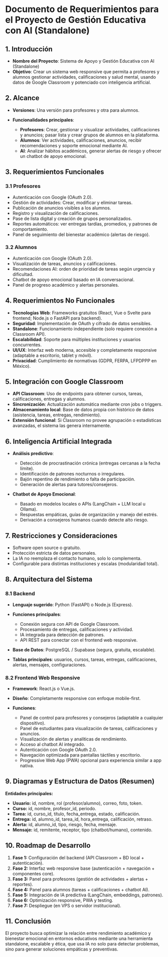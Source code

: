 # Documento de Requerimientos para el Proyecto de Gestión Educativa con AI (Standalone)

## 1. Introducción

* **Nombre del Proyecto**: Sistema de Apoyo y Gestión Educativa con AI (Standalone)
* **Objetivo**: Crear un sistema web responsive que permita a profesores y alumnos gestionar actividades, calificaciones y salud mental, usando datos de Google Classroom y potenciado con inteligencia artificial.

## 2. Alcance

* **Versiones**: Una versión para profesores y otra para alumnos.
* **Funcionalidades principales**:

  * **Profesores**: Crear, gestionar y visualizar actividades, calificaciones y anuncios; pasar lista y crear grupos de alumnos en la plataforma.
  * **Alumnos**: Ver actividades, calificaciones, anuncios, recibir recomendaciones y soporte emocional mediante AI.
  * **AI**: Analizar hábitos académicos, generar alertas de riesgo y ofrecer un chatbot de apoyo emocional.

## 3. Requerimientos Funcionales

### 3.1 Profesores

* Autenticación con Google (OAuth 2.0).
* Gestión de actividades: Crear, modificar y eliminar tareas.
* Publicación de anuncios visibles a los alumnos.
* Registro y visualización de calificaciones.
* Pase de lista digital y creación de grupos personalizados.
* Reportes automáticos: ver entregas tardías, promedios, y patrones de comportamiento.
* Panel de seguimiento del bienestar académico (alertas de riesgo).

### 3.2 Alumnos

* Autenticación con Google (OAuth 2.0).
* Visualización de tareas, anuncios y calificaciones.
* Recomendaciones AI: orden de prioridad de tareas según urgencia y dificultad.
* Chatbot de apoyo emocional basado en IA conversacional.
* Panel de progreso académico y alertas personales.

## 4. Requerimientos No Funcionales

* **Tecnologías Web**: Frameworks gratuitos (React, Vue o Svelte para frontend; Node.js o FastAPI para backend).
* **Seguridad**: Implementación de OAuth y cifrado de datos sensibles.
* **Standalone**: Funcionamiento independiente (solo requiere conexión a Classroom API).
* **Escalabilidad**: Soporte para múltiples instituciones y usuarios concurrentes.
* **UI/UX**: Interfaz web moderna, accesible y completamente responsive (adaptable a escritorio, tablet y móvil).
* **Privacidad**: Cumplimiento de normativas (GDPR, FERPA, LFPDPPP en México).

## 5. Integración con Google Classroom

* **API Classroom**: Uso de endpoints para obtener cursos, tareas, calificaciones, entregas y alumnos.
* **Sincronización**: Actualización automática mediante cron jobs o triggers.
* **Almacenamiento local**: Base de datos propia con histórico de datos (asistencia, tareas, entregas, rendimiento).
* **Extensión funcional**: Si Classroom no provee agrupación o estadísticas avanzadas, el sistema las genera internamente.

## 6. Inteligencia Artificial Integrada

* **Análisis predictivo**:

  * Detección de procrastinación crónica (entregas cercanas a la fecha límite).
  * Identificación de patrones nocturnos o irregulares.
  * Bajón repentino de rendimiento o falta de participación.
  * Generación de alertas para tutores/consejeros.
* **Chatbot de Apoyo Emocional**:

  * Basado en modelos locales o APIs (LangChain + LLM local u Ollama).
  * Respuestas empáticas, guías de organización y manejo del estrés.
  * Derivación a consejeros humanos cuando detecte alto riesgo.

## 7. Restricciones y Consideraciones

* Software open source o gratuito.
* Protección estricta de datos personales.
* La IA no reemplaza el contacto humano, solo lo complementa.
* Configurable para distintas instituciones y escalas (modularidad total).

## 8. Arquitectura del Sistema

### 8.1 Backend

* **Lenguaje sugerido**: Python (FastAPI) o Node.js (Express).
* **Funciones principales**:

  * Conexión segura con API de Google Classroom.
  * Procesamiento de entregas, calificaciones y actividad.
  * IA integrada para detección de patrones.
  * API REST para conectar con el frontend web responsive.
* **Base de Datos**: PostgreSQL / Supabase (segura, gratuita, escalable).
* **Tablas principales**: usuarios, cursos, tareas, entregas, calificaciones, alertas, mensajes, configuraciones.

### 8.2 Frontend Web Responsive

* **Framework**: React.js o Vue.js.
* **Diseño**: Completamente responsive con enfoque mobile-first.
* **Funciones**:

  * Panel de control para profesores y consejeros (adaptable a cualquier dispositivo).
  * Panel de estudiantes para visualización de tareas, calificaciones y anuncios.
  * Visualización de alertas y analíticas de rendimiento.
  * Acceso al chatbot AI integrado.
  * Autenticación con Google OAuth 2.0.
  * Navegación optimizada para pantallas táctiles y escritorio.
  * Progressive Web App (PWA) opcional para experiencia similar a app nativa.

## 9. Diagramas y Estructura de Datos (Resumen)

**Entidades principales:**

* **Usuario:** id, nombre, rol (profesor/alumno), correo, foto, token.
* **Curso:** id, nombre, profesor_id, periodo.
* **Tarea:** id, curso_id, título, fecha_entrega, estado, calificación.
* **Entrega:** id, alumno_id, tarea_id, hora_entrega, calificación, retraso.
* **Alerta:** id, alumno_id, tipo, riesgo, fecha, mensaje.
* **Mensaje:** id, remitente, receptor, tipo (chatbot/humano), contenido.

## 10. Roadmap de Desarrollo

1. **Fase 1:** Configuración del backend (API Classroom + BD local + autenticación).
2. **Fase 2:** Interfaz web responsive base (autenticación + navegación + componentes core).
3. **Fase 3:** Panel para profesores (gestión de actividades + alertas + reportes).
4. **Fase 4:** Panel para alumnos (tareas + calificaciones + chatbot AI).
5. **Fase 5:** Integración de IA predictiva (LangChain, embeddings, patrones).
6. **Fase 6:** Optimización responsive, PWA y testing.
7. **Fase 7:** Despliegue (en VPS o servidor institucional).

## 11. Conclusión

El proyecto busca optimizar la relación entre rendimiento académico y bienestar emocional en entornos educativos mediante una herramienta standalone, escalable y ética, que usa IA no solo para detectar problemas, sino para generar soluciones empáticas y preventivas.
